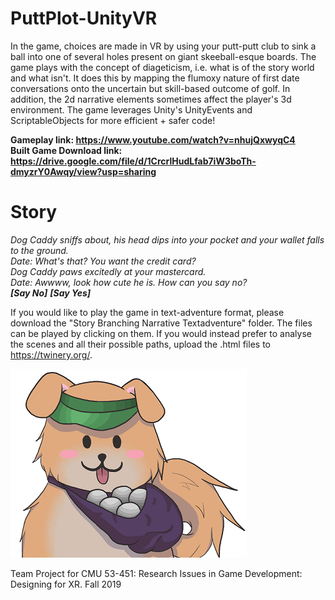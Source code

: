 # PuttPlot-UnityVR
In the game, choices are made in VR by using your putt-putt club to sink a ball into one of several holes present on giant skeeball-esque boards. The game plays with the concept of diageticism, i.e. what is of the story world and what isn't. It does this by mapping the flumoxy nature of first date conversations onto the uncertain but skill-based outcome of golf. In addition, the 2d narrative elements sometimes affect the player's 3d environment. 
The game leverages Unity's UnityEvents and ScriptableObjects for more efficient + safer code!

**Gameplay link: https://www.youtube.com/watch?v=nhujQxwyqC4** \
**Built Game Download link: https://drive.google.com/file/d/1CrcrlHudLfab7iW3boTh-dmyzrY0Awqy/view?usp=sharing**

# Story
*Dog Caddy sniffs about, his head dips into your pocket and your wallet falls to the ground.*\
*Date: What's that? You want the credit card?* \
*Dog Caddy paws excitedly at your mastercard.* \
*Date: Awwww, look how cute he is. How can you say no?* \
***[Say No]*** ***[Say Yes]***

If you would like to play the game in text-adventure format, please download the "Story Branching Narrative Textadventure" folder. The files can be played by clicking on them. If you would instead prefer to analyse the scenes and all their possible paths, upload the .html files to https://twinery.org/.  



![](dog_sprite.png)

Team Project for CMU 53-451: Research Issues in Game Development: Designing for XR. Fall 2019  

